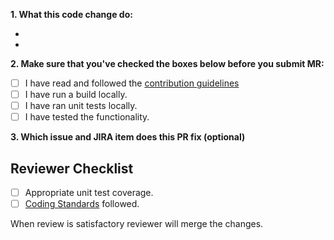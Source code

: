 **1. What this code change do:**

-
- 

**2. Make sure that you've checked the boxes below before you submit MR:**

- [ ] I have read and followed the [contribution guidelines](../../contributing.md)
- [ ] I have run a build locally.
- [ ] I have ran unit tests locally.
- [ ] I have tested the functionality.

**3. Which issue and JIRA item does this PR fix (optional)**


  

## Reviewer Checklist ##

- [ ] Appropriate unit test coverage.
- [ ] [Coding Standards](../contribution_guidelines/coding_standards.md) followed.

When review is satisfactory reviewer will merge the changes.
